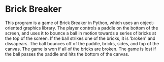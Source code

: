 # Brick Breaker

This program is a game of Brick Breaker in Python, which uses an object-oriented graphics library. The player controls a paddle on the bottom of the screen, and uses it to bounce a ball in motion towards a series of bricks at the top of the screen. If the ball strikes one of the bricks, it is 'broken' and dissapears. The ball bounces off of the paddle, bricks, sides, and top of the canvas. The game is won if all of the bricks are broken. The game is lost if the ball passes the paddle and hits the bottom of the canvas.

